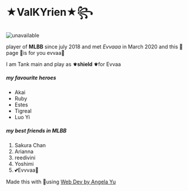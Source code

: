 <!DOCTYPE html>
<html lang="en" dir="ltr">
  <head>
    <meta charset="utf-8">
    <title>💚💛Danny's Web Page💛💚</title>
  </head>
  <body>
    <h1>★ValKYrien★꧂</h1>
    <img src="evvaa.jpg" alt="unavailable">
    <p> player of <b>MLBB</b> since july 2018 and met <em>Evvaaa</em> in March 2020 and this 🌸page 🌸is for you evvaa💐</p>
    <p>I am Tank main and play as <b>⚜shield ⚜</b>for Evvaa</p>
    <h5>my favourite heroes</h5>
    <ul>
      <li>Akai</li>
      <li>Ruby</li>
      <li>Estes</li>
      <li>Tigreal</li>
      <li>Luo Yi</li>
    </ul>
    <h5>my best friends in MLBB</h5>
    <ol>
      <li>
        Sakura Chan
        </li>
      <li>
        Arianna
        </li>
      <li>
        reedivini
        </li>
     <li>
       Yoshimi
       </li>
    <li>
        💕Evvvaa💞
      </li>
      </ol>
<p>

  Made this with 💙using
   <a href="https://www.udemy.com/course/the-complete-web-development-bootcamp/learn/lecture/12287450#notes">Web Dev by Angela Yu</a>
  </p>
  </body>
</html>
